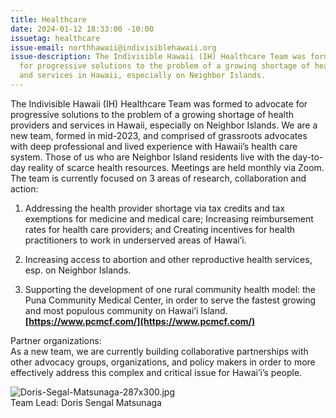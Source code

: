```yaml
---
title: Healthcare
date: 2024-01-12 18:33:00 -10:00
issuetag: healthcare
issue-email: northhawaii@indivisiblehawaii.org
issue-description: The Indivisible Hawaii (IH) Healthcare Team was formed to advocate
  for progressive solutions to the problem of a growing shortage of health providers
  and services in Hawaii, especially on Neighbor Islands.
---
```


The Indivisible Hawaii (IH) Healthcare Team was formed to advocate for progressive solutions to the problem of a growing shortage of health providers and services in Hawaii, especially on Neighbor Islands. We are a new team, formed in mid-2023, and comprised of grassroots advocates with deep professional and lived experience with Hawaii’s health care system. Those of us who are Neighbor Island residents live with the day-to-day reality of scarce health resources. Meetings are held monthly via Zoom. The team is currently focused on 3 areas of research, collaboration and action:

1. Addressing the health provider shortage via tax credits and tax exemptions for medicine and medical care; Increasing reimbursement rates for health care providers; and Creating incentives for health practitioners to work in underserved areas of Hawai’i.

2. Increasing access to abortion and other reproductive health services, esp. on Neighbor Islands.

3. Supporting the development of one rural community health model: the Puna Community Medical Center, in order to serve the fastest growing and most populous community on Hawai’i Island. **[https://www.pcmcf.com/](https://www.pcmcf.com/)**

Partner organizations:\
As a new team, we are currently building collaborative partnerships with other advocacy groups, organizations, and policy makers in order to more effectively address this complex and critical issue for Hawai’i’s people.

![Doris-Segal-Matsunaga-287x300.jpg](/uploads/Doris-Segal-Matsunaga-287x300.jpg)\
Team Lead: Doris Sengal Matsunaga